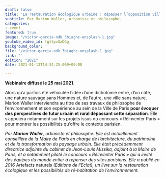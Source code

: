```yaml
---
draft: false
title: 'La restauration écologique urbaine : dépasser l’opposition ville-nature'
subtitle: Par Marion Waller, urbaniste et philosophe.
categories:
- event
featured: true
image: "/victor-garcia-ndk_3biaghc-unsplash-1.jpg"
youtube_video_id: fgttpvGzDGg
background_color: ''
file: "/victor-garcia-ndk_3biaghc-unsplash-1.jpg"
link: ''
edition: "2021"
date: 2021-01-13T14:34:25.000+00:00

---
```

**Webinaire diffusé le 25 mai 2021.**

Alors qu’a parfois été véhiculée l’idée d’une dichotomie entre, d’un côté, une nature sauvage sans Hommes et, de l’autre, une ville sans nature, Marion Waller interviendra au titre de ses travaux de philosophe de l’environnement et son expérience au sein de la Ville de Paris **pour évoquer des perspectives de futur urbain et rural dépassant cette séparation**. Elle s’appuiera notamment sur les projets issus du concours « Réinventer Paris » pour montrer les possibilités qu’offre le contexte parisien.

_Par **Marion Waller**, urbaniste et philosophe. Elle est actuellement conseillère de la Maire de Paris en charge de l’architecture, du patrimoine et de la transformation du paysage urbain. Elle était précédemment directrice adjointe du cabinet de Jean-Louis Missika, adjoint à la Maire de Paris, et a notamment piloté le concours « Réinventer Paris » qui a invité des équipes du monde entier à repenser des sites parisiens. Elle a publié en 2016_ Artefacts naturels _(Editions de l’Eclat), un livre sur la restauration écologique et les possibilités de ré-habitation de l’environnement._